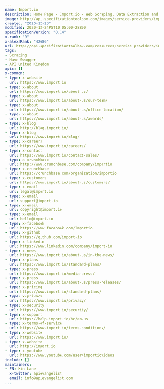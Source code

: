 ```yaml
---
name: Import.io
description: Home Page - Import.io - Web Scraping, Data Extraction and Web Harvesting
image: http://api.specificationtoolbox.com/images/service-providers/import-io.jpg
created: "2020-12-23"
modified: 2020-12-24PST10:05:00-28800
specificationVersion: "0.14"
x-rank: "9"
x-alexaRank: "42686"
url: http://api.specificationtoolbox.com/resources/service-providers/import-io/
tags:
- Scraping
- Have Swagger
- API United Kingdom
apis: []
x-common:
- type: x-website
  url: https://www.import.io
- type: x-about
  url: https://www.import.io/about-us/
- type: x-about
  url: https://www.import.io/about-us/our-team/
- type: x-about
  url: https://www.import.io/about-us/office-location/
- type: x-about
  url: https://www.import.io/about-us/awards/
- type: x-blog
  url: http://blog.import.io/
- type: x-blog
  url: https://www.import.io/blog/
- type: x-careers
  url: https://www.import.io/careers/
- type: x-contact
  url: https://www.import.io/contact-sales/
- type: x-crunchbase
  url: http://www.crunchbase.com/company/importio
- type: x-crunchbase
  url: https://crunchbase.com/organization/importio
- type: x-customers
  url: https://www.import.io/about-us/customers/
- type: x-email
  url: legal@import.io
- type: x-email
  url: support@import.io
- type: x-email
  url: copyright@import.io
- type: x-email
  url: hello@import.io
- type: x-facebook
  url: https://www.facebook.com/Importio
- type: x-github
  url: https://github.com/import-io
- type: x-linkedin
  url: https://www.linkedin.com/company/import-io
- type: x-news
  url: https://www.import.io/about-us/in-the-news/
- type: x-plans
  url: https://www.import.io/standard-plans/
- type: x-press
  url: https://www.import.io/media-press/
- type: x-press
  url: https://www.import.io/about-us/press-releases/
- type: x-pricing
  url: https://www.import.io/standard-plans/
- type: x-privacy
  url: https://www.import.io/privacy/
- type: x-security
  url: https://www.import.io/security/
- type: x-support
  url: https://help.import.io/hc/en-us
- type: x-terms-of-service
  url: https://www.import.io/terms-conditions/
- type: x-website
  url: https://www.import.io/
- type: x-website
  url: http://import.io
- type: x-youtube
  url: https://www.youtube.com/user/importiovideos
include: []
maintainers:
- FN: Kin Lane
  x-twitter: apievangelist
  email: info@apievangelist.com
...
```

